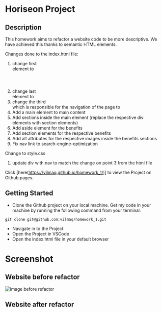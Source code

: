 # Horiseon Project 
## Description 
This homework aims to refactor a website code to be more descriptive. We have achieved this thanks to semantic HTML elements.

Changes done to the index.html file:

1. change first <div> element to <header>
2. change last <div> element to <footer>
3. change the third <div> which is responsible for the navigation of the page to <nav>
4. Add a main element to main content 
5. Add sections inside the main element (replace the respective div elements with section elements)
6. Add aside element for the benefits
7. Add section elements for the respective benefits 
8. Add alt attributes for the respective images inside the benefits sections
9. Fix nav link to search-engine-optimization

Change to style.css
1. update div with nav to match the change on point 3 from the html file

Click [here(https://vilmaq.github.io/homework_1/)] to view the Project on Github pages. 


 ## Getting Started 

 - Clone the Github project on your local machine. Get my code in your machine by running the following command from your terminal:
  
```
git clone git@github.com:vilmaq/homework_1.git
```
 - Navigate in to the Project
 - Open the Project in VSCode 
 - Open the index.html file in your default browser 
 

# Screenshot 

## Website before refactor 
![image before refactor](./assets/images/website-ps-before-refactor.png)

## Website after refactor 
